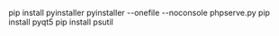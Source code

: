 pip install pyinstaller
pyinstaller --onefile --noconsole phpserve.py
pip install pyqt5
pip install psutil
